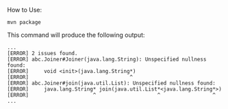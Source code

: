 How to Use:

```
mvn package
```

This command will produce the following output:

```
...
[ERROR] 2 issues found.
[ERROR] abc.Joiner#Joiner(java.lang.String): Unspecified nullness found:
[ERROR]     void <init>(java.lang.String*)
[ERROR]                                 ^ 
[ERROR] abc.Joiner#join(java.util.List): Unspecified nullness found:
[ERROR]     java.lang.String* join(java.util.List*<java.lang.String*>)
[ERROR]                     ^                    ^                 ^  
...
```
